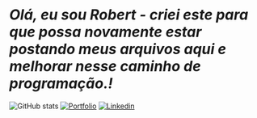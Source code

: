 # _Olá, eu sou Robert_ _- criei este para que possa novamente estar postando meus arquivos aqui e melhorar nesse caminho de programação.!_   
![GitHub stats](https://github-readme-stats-sigma-five.vercel.app/api?username=robertsmaio&show_icons=true&theme=radical)
[![Portfolio](https://img.shields.io/badge/website-000000?style=for-the-badge&logo=About.me&logoColor=white)](https://beacons.ai/robertsmaio)
[![Linkedin](https://img.shields.io/badge/LinkedIn-0077B5?style=for-the-badge&logo=linkedin&logoColor=white)](https://www.linkedin.com/in/robert-de-s-maio/)
